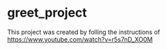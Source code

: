# greet_project

This project was created by folling the instructions of https://www.youtube.com/watch?v=r5s7nD_XO0M
